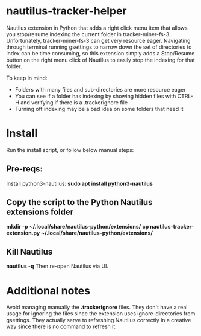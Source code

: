 # nautilus-tracker-helper
Nautilus extension in Python that adds a right click menu item that allows you stop/resume indexing the current folder in tracker-miner-fs-3.
Unfortunately, tracker-miner-fs-3 can get very resource eager. Navigating through terminal running gsettings to narrow down the set of directories to index can be time consuming, so this extension simply adds a Stop/Resume button on the right menu click of Nautilus to easily stop the indexing for that folder.

To keep in mind:
- Folders with many files and sub-directories are more resource eager
- You can see if a folder has indexing by showing hidden files with CTRL-H and verifying if there is a .trackerignore file
- Turning off indexing may be a bad idea on some folders that need it

# Install
Run the install script, or follow below manual steps:

## Pre-reqs:
Install python3-nautilus:
**sudo apt install python3-nautilus**

## Copy the script to the Python Nautilus extensions folder
**mkdir -p ~/.local/share/nautilus-python/extensions/**
**cp nautilus-tracker-extension.py ~/.local/share/nautilus-python/extensions/**

## Kill Nautilus
**nautilus -q**
Then re-open Nautilus via UI.

# Additional notes
Avoid managing manually the **.trackerignore** files. 
They don't have a real usage for ignoring the files since the extension uses ignore-directories from gsettings. 
They actually serve to refreshing Nautilus correctly in a creative way since there is no command to refresh it.